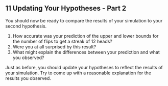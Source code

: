 ## 11 Updating Your Hypotheses - Part 2

You should now be ready to compare the results of your simulation to your second hypothesis.

1. How accurate was your prediction of the upper and lower bounds for the number of flips to get a streak of 12 heads?
2. Were you at all surprised by this result?
3. What might explain the differences between your prediction and what you observed?

Just as before, you should update your hypotheses to reflect the results of your simulation. Try to come up with a reasonable explanation for the results you observed.